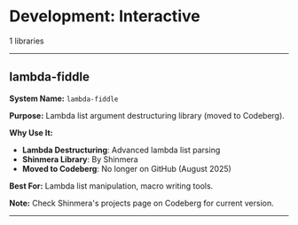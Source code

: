 # Development: Interactive

1 libraries

---

## lambda-fiddle

**System Name:** `lambda-fiddle`

**Purpose:** Lambda list argument destructuring library (moved to Codeberg).

**Why Use It:**
- **Lambda Destructuring**: Advanced lambda list parsing
- **Shinmera Library**: By Shinmera
- **Moved to Codeberg**: No longer on GitHub (August 2025)

**Best For:** Lambda list manipulation, macro writing tools.

**Note:** Check Shinmera's projects page on Codeberg for current version.

---


